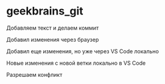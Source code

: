 # geekbrains_git

Добавляем текст и делаем коммит

Добавил изменения через браузер

Добавил еще изменения, но уже через VS Code локально

Новые изменения с новой ветки локально в VS Code

Разрешаем конфликт
